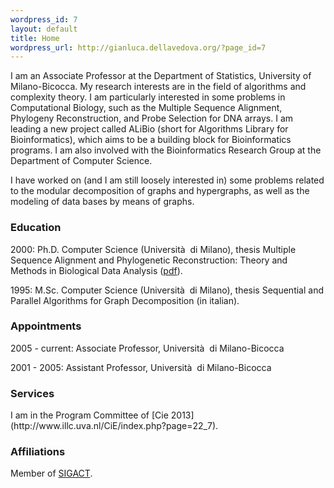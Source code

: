 ```yaml
---
wordpress_id: 7
layout: default
title: Home
wordpress_url: http://gianluca.dellavedova.org/?page_id=7
---
```

<div>
        <p>I am an Associate Professor at the Department of Statistics, University of Milano-Bicocca. My research interests are in the field of algorithms and complexity theory. I am particularly interested in some problems in Computational Biology, such as the Multiple Sequence Alignment, Phylogeny Reconstruction, and Probe Selection for DNA arrays. I am leading a new project called ALiBio (short for Algorithms Library for Bioinformatics), which aims to be a building block for Bioinformatics programs. I am also involved with the Bioinformatics Research Group at the Department of Computer Science.</p>
        <p>I have worked on (and I am still loosely interested in) some problems related to the modular decomposition of graphs and hypergraphs, as well as the modeling of data bases by means of graphs.</p>
</div>
<h3>Education</h3>
<div>
        <p>2000: Ph.D. Computer Science (Universit&agrave;&nbsp; di Milano), thesis Multiple Sequence Alignment and Phylogenetic Reconstruction: Theory and Methods in Biological Data Analysis (<a href="http://www.statistica.unimib.it/%7Edellavedova/papers/thesis.pdf" title="http://gianluca.dellavedova.org/files/papers/thesis.pdf">pdf</a>).</p>
        <p>1995: M.Sc. Computer Science (Universit&agrave;&nbsp; di Milano), thesis Sequential and Parallel Algorithms for Graph Decomposition (in italian).</p>
</div>
<h3>Appointments</h3>
<div>
        <p>2005 - current: Associate Professor, Universit&agrave;&nbsp; di Milano-Bicocca</p>
        <p>2001 - 2005: Assistant Professor, Universit&agrave;&nbsp; di Milano-Bicocca</p>
</div>
<h3>Services</h3>
<div>
        <p>I am in the Program Committee of [Cie 2013](http://www.illc.uva.nl/CiE/index.php?page=22_7).</p>
</div>
<h3>Affiliations</h3>
<div>
        <p>Member of <a href="http://sigact.acm.org/" title="http://sigact.acm.org">SIGACT</a>.</p>
</div>
